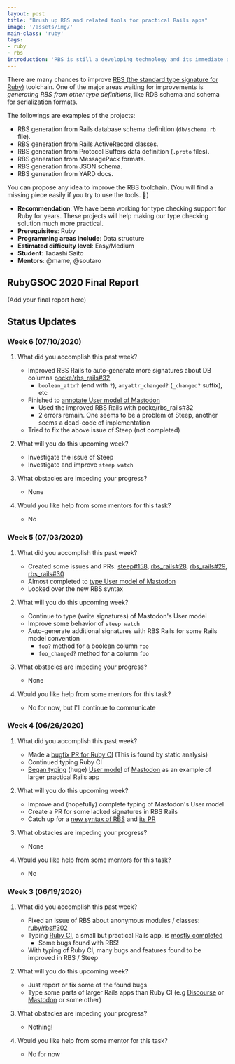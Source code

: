 ```yaml
---
layout: post
title: "Brush up RBS and related tools for practical Rails apps"
image: '/assets/img/'
main-class: 'ruby'
tags:
- ruby
- rbs
introduction: 'RBS is still a developing technology and its immediate applicability is somewhat unknown. In particular, it is an important task to verify and improve the practicality of RBS in Rails apps, where Ruby is typically used'
---
```


There are many chances to improve [RBS (the standard type signature for Ruby)](https://github.com/ruby/ruby-signature) toolchain. One of the major areas waiting for improvements is _generating RBS from other type definitions_, like RDB schema and schema for serialization formats.

The followings are examples of the projects:

* RBS generation from Rails database schema definition (`db/schema.rb` file).
* RBS generation from Rails ActiveRecord classes.
* RBS generation from Protocol Buffers data definition (`.proto` files).
* RBS generation from MessagePack formats.
* RBS generation from JSON schema.
* RBS generation from YARD docs.

You can propose any idea to improve the RBS toolchain. (You will find a missing piece easily if you try to use the tools. 💨)

* **Recommendation**: We have been working for type checking support for Ruby for years. These projects will help making our type checking solution much more practical.
* **Prerequisites**: Ruby
* **Programming areas include**: Data structure
* **Estimated difficulty level**: Easy/Medium
* **Student**: Tadashi Saito
* **Mentors**: @mame, @soutaro

## RubyGSOC 2020 Final Report

(Add your final report here)

## Status Updates

### Week 6 (07/10/2020)

1. What did you accomplish this past week?
    - Improved RBS Rails to auto-generate more signatures about DB columns [pocke/rbs_rails#32](https://github.com/pocke/rbs_rails/pull/32)
        - `boolean_attr?` (end with `?`), `anyattr_changed?` (`_changed?` suffix), etc
    - Finished to [annotate User model of Mastodon](https://github.com/tootsuite/mastodon/compare/master...tadd:typed#diff-3cd343654abee8aa661035eb36d68fd5)
        - Used the improved RBS Rails with pocke/rbs_rails#32
        - 2 errors remain. One seems to be a problem of Steep, another seems a dead-code of implementation
    - Tried to fix the above issue of Steep (not completed)

1. What will you do this upcoming week?
    - Investigate the issue of Steep
    - Investigate and improve `steep watch`

1. What obstacles are impeding your progress?
    - None

1. Would you like help from some mentors for this task?
    - No

### Week 5 (07/03/2020)

1. What did you accomplish this past week?
    - Created some issues and PRs: [steep#158](https://github.com/soutaro/steep/issues/158), [rbs_rails#28](https://github.com/pocke/rbs_rails/pull/28), [rbs_rails#29](https://github.com/pocke/rbs_rails/pull/29), [rbs_rails#30](https://github.com/pocke/rbs_rails/pull/30)
    - Almost completed to [type User model of Mastodon](https://github.com/tootsuite/mastodon/compare/master...tadd:typed#diff-3cd343654abee8aa661035eb36d68fd5)
    - Looked over the new RBS syntax

1. What will you do this upcoming week?
    - Continue to type (write signatures) of Mastodon's User model
    - Improve some behavior of `steep watch`
    - Auto-generate additional signatures with RBS Rails for some Rails model convention
        - `foo?` method for a boolean column `foo`
        - `foo_changed?` method for a column `foo`

1. What obstacles are impeding your progress?
    - None

1. Would you like help from some mentors for this task?
    - No for now, but I'll continue to communicate

### Week 4 (06/26/2020)

1. What did you accomplish this past week?
    - Made a [bugfix PR for Ruby CI](https://github.com/ruby/rubyci/pull/196) (This is found by static analysis)
    - Continued typing Ruby CI
    - [Began typing](https://github.com/tootsuite/mastodon/compare/master...tadd:typed) (huge) [User model](https://github.com/tootsuite/mastodon/blob/master/app/models/user.rb) of [Mastodon](https://github.com/tootsuite/mastodon) as an example of larger practical Rails app

1. What will you do this upcoming week?
   - Improve and (hopefully) complete typing of Mastodon's User model
   - Create a PR for some lacked signatures in RBS Rails
   - Catch up for a [new syntax of RBS](https://hackmd.io/BuYUsK9IRLqRehlu6_62gg) and [its PR](https://github.com/ruby/rbs/pull/307)

1. What obstacles are impeding your progress?
    - None

1. Would you like help from some mentors for this task?
    - No

### Week 3 (06/19/2020)

1. What did you accomplish this past week?
    - Fixed an issue of RBS about anonymous modules / classes: [ruby/rbs#302](https://github.com/ruby/rbs/pull/302)
    - Typing [Ruby CI](https://github.com/ruby/rubyci), a small but practical Rails app, is [mostly completed](https://github.com/ruby/rubyci/compare/master...tadd:typed)
        - Some bugs found with RBS!
    - With typing of Ruby CI, many bugs and features found to be improved in RBS / Steep

1. What will you do this upcoming week?
   - Just report or fix some of the found bugs
   - Type some parts of larger Rails apps than Ruby CI (e.g [Discourse](https://github.com/discourse/discourse) or [Mastodon](https://github.com/tootsuite/mastodon) or some other)

1. What obstacles are impeding your progress?
    - Nothing!

1. Would you like help from some mentor for this task?
    - No for now
